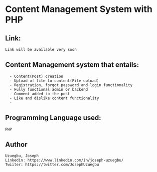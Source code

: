 # Content Management System with PHP

## Link:
```
Link will be available very soon
```

## Content Management system that entails:
```
  - Content(Post) creation
  - Upload of file to content(File upload)
  - Registration, forgot password and login functionality
  - Fully functional admin or backend 
  - Comment added to the post
  - Like and dislike content functionality
  - 
```

## Programming Language used: 
```
PHP
```


## Author
```
Uzuegbu, Joseph
Linkedin: https://www.linkedin.com/in/joseph-uzuegbu/
Twiiter: https://twitter.com/JosephUzuegbu
```
